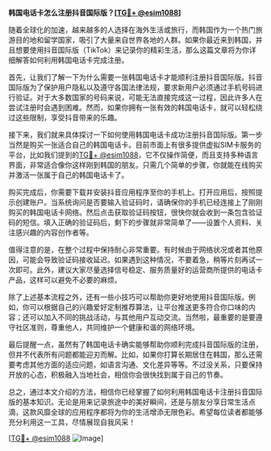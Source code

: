 **韩国电话卡怎么注册抖音国际版？[[TG💪+ @esim1088](https://t.me/s/esim1088)]**

随着全球化的加速，越来越多的人选择在海外生活或旅行，而韩国作为一个热门旅游目的地和留学国家，吸引了大量来自世界各地的人群。如果你最近来到韩国，并且想要使用抖音国际版（TikTok）来记录你的精彩生活，那么这篇文章将为你详细解答如何利用韩国电话卡完成注册。

首先，让我们了解一下为什么需要一张韩国电话卡才能顺利注册抖音国际版。抖音国际版为了保护用户隐私以及遵守各国法律法规，要求新用户必须通过手机号码进行验证。对于大多数国家的号码来说，可能无法直接完成这一过程，因此许多人在尝试注册时会遇到困难。然而，如果你拥有一张有效的韩国电话卡，就可以轻松绕过这些限制，享受抖音带来的乐趣。

接下来，我们就来具体探讨一下如何使用韩国电话卡成功注册抖音国际版。第一步当然是购买一张适合自己的韩国电话卡。目前市面上有很多提供虚拟SIM卡服务的平台，比如我们提到的[TG💪+ @esim1088](https://t.me/s/esim1088)，它不仅操作简便，而且支持多种语言界面，非常适合像你这样刚到韩国的朋友。只需几个简单的步骤，你就能在线购买并激活一张属于自己的韩国电话卡了。

购买完成后，你需要下载并安装抖音应用程序至你的手机上。打开应用后，按照提示创建账户。当系统询问是否要输入验证码时，请确保你的手机已经连接上了刚刚购买的韩国电话卡网络。然后点击获取验证码按钮，很快你就会收到一条包含验证码的短信。填入正确的验证码后，剩下的步骤就非常简单了——设置个人资料、关注感兴趣的内容创作者等。

值得注意的是，在整个过程中保持耐心非常重要。有时候由于网络状况或者其他原因，可能会导致验证码接收延迟。如果遇到这种情况，不要着急，稍等片刻再试一次即可。此外，建议大家尽量选择信号稳定、服务质量好的运营商所提供的电话卡产品，这样可以避免不必要的麻烦。

除了上述基本流程之外，还有一些小技巧可以帮助你更好地使用抖音国际版。例如，你可以根据自己的兴趣爱好定制推荐算法，让平台推送更多符合你口味的内容；还可以加入不同的挑战活动，与其他用户互动交流。当然啦，最重要的是要遵守社区准则，尊重他人，共同维护一个健康和谐的网络环境。

最后提醒一点，虽然有了韩国电话卡确实能够帮助你顺利完成抖音国际版的注册，但并不代表所有问题都能迎刃而解。比如，如果你打算长期居住在韩国，那么还需要考虑其他方面的适应问题，如语言沟通、文化差异等等。不过没关系，只要保持开放的心态，积极融入当地社会，相信你会很快找到属于自己的节奏。

总之，通过本文介绍的方法，相信你已经掌握了如何利用韩国电话卡注册抖音国际版的基本知识。无论是用来记录旅途中的美好瞬间，还是与朋友分享日常生活点滴，这款风靡全球的应用程序都将为你的生活增添无限色彩。希望每位读者都能够充分利用这一工具，尽情展现自我风采！

[[TG💪+ @esim1088](https://t.me/s/esim1088) ![Image](https://i.postimg.cc/4NQfJmqS/Snipaste-2025-05-13-00-14-12.png)]
